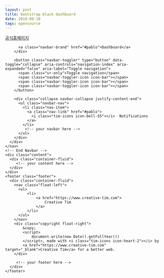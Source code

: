 ```yaml
---
layout: post
title: bootstrap black dashboard
date: 2019-09-10
tags: opensource
---
```


[공식홈페이지](https://www.creative-tim.com/product/black-dashboard)

<!-- CSS Files -->
<link href="https://demos.creative-tim.com/black-dashboard/assets/css/black-dashboard.min.css?v=1.0.0" rel="stylesheet" />

<!--     Fonts and icons     -->
<link href="https://fonts.googleapis.com/css?family=Poppins:200,300,400,600,700,800" rel="stylesheet">
<link href="https://use.fontawesome.com/releases/v5.0.6/css/all.css" rel="stylesheet">

<div class="wrapper ">
  <div class="sidebar" data-color="purple" data-background-color="white">
    <!--
      Tip 1: You can change the color of the sidebar using: data-color="purple | azure | green | orange | danger"

      Tip 2: you can also add an image using data-image tag
  -->
    <div class="logo">
      <a href="http://www.creative-tim.com" class="simple-text logo-mini">
        CT
      </a>

      <a href="http://www.creative-tim.com" class="simple-text logo-normal">
       Creative Tim
      </a>
    </div>

    <div class="sidebar-wrapper">
      <ul class="nav">
        <li class="nav-item active  ">
            <a class="nav-link" href="#0">
                <i class="tim-icons icon-chart-pie-36"></i>
                <p>Dashboard</p>
            </a>
        </li>

         <!-- your sidebar here -->
      </ul>
    </div>
  </div>
  <div class="main-panel">
    <!-- Navbar -->
    <nav class="navbar navbar-expand-lg navbar-transparent navbar-absolute fixed-top ">
      <div class="container-fluid">
        <div class="navbar-wrapper">

          <a class="navbar-brand" href="#pablo">Dashboard</a>
        </div>

        <button class="navbar-toggler" type="button" data-toggle="collapse" aria-controls="navigation-index" aria-expanded="false" aria-label="Toggle navigation">
          <span class="sr-only">Toggle navigation</span>
          <span class="navbar-toggler-icon icon-bar"></span>
          <span class="navbar-toggler-icon icon-bar"></span>
          <span class="navbar-toggler-icon icon-bar"></span>
        </button>

        <div class="collapse navbar-collapse justify-content-end">
          <ul class="navbar-nav">
            <li class="nav-item">
              <a class="nav-link" href="#pablo">
                <i class="tim-icons icon-bell-55"></i>  Notifications
              </a>
            </li>
             <!-- your navbar here -->
          </ul>
        </div>
      </div>
    </nav>
    <!-- End Navbar -->
    <div class="content">
      <div class="container-fluid">
         <!-- your content here -->
      </div>
    </div>
    <footer class="footer">
      <div class="container-fluid">
        <nav class="float-left">
          <ul>
              <li>
                  <a href="https://www.creative-tim.com">
                      Creative Tim
                  </a>
              </li>
          </ul>
        </nav>
        <div class="copyright float-right">
            &copy;
            <script>
                document.write(new Date().getFullYear())
            </script>, made with <i class="tim-icons icon-heart-2"></i> by
            <a href="https://www.creative-tim.com" target="_blank">Creative Tim</a> for a better web.
        </div>

         <!-- your footer here -->
      </div>
    </footer>
  </div>
</div>

<!--   Core JS Files   -->
<script src="https://demos.creative-tim.com/black-dashboard/assets/js/core/jquery.min.js" type="text/javascript"></script>
<script src="https://demos.creative-tim.com/black-dashboard/assets/js/core/popper.min.js" type="text/javascript"></script>
<script src="https://demos.creative-tim.com/black-dashboard/assets/js/core/bootstrap.min.js" type="text/javascript"></script>
<script src="https://demos.creative-tim.com/black-dashboard/assets/js/plugins/perfect-scrollbar.jquery.min.js"></script>
<!--  Google Maps Plugin    -->
<script src="https://maps.googleapis.com/maps/api/js?key=YOUR_KEY_HERE"></script>
<!-- Chartist JS -->
<script src="https://demos.creative-tim.com/black-dashboard/assets/js/plugins/chartjs.min.js"></script>
<!--  Notifications Plugin    -->
<script src="https://demos.creative-tim.com/black-dashboard/assets/js/plugins/bootstrap-notify.js"></script>
<!-- Control Center for Material Dashboard: parallax effects, scripts for the example pages etc -->
<script src="https://demos.creative-tim.com/black-dashboard/assets/js/black-dashboard.js?v=1.0.0" type="text/javascript"></script>
